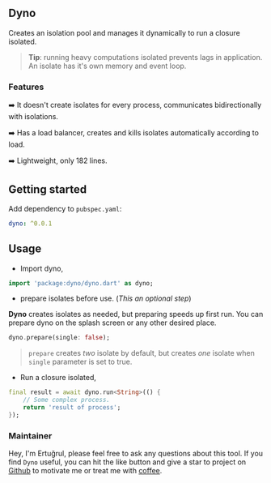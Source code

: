 ## Dyno

Creates an isolation pool and manages it dynamically to run a closure isolated.

> **Tip**: running heavy computations isolated prevents lags in application. An isolate has it's own memory and event loop.

### Features

➡️ It doesn't create isolates for every process, communicates bidirectionally with isolations.

➡️ Has a load balancer, creates and kills isolates automatically according to load.

➡️ Lightweight, only 182 lines.

## Getting started
 Add dependency to `pubspec.yaml`:

 ```yaml
dyno: ^0.0.1
 ```

## Usage

- Import dyno,

```dart
import 'package:dyno/dyno.dart' as dyno;
```

- prepare isolates before use. (_This an optional step_)

**Dyno** creates isolates as needed, but preparing speeds up first run. You can prepare dyno on the splash screen or any other desired place.

```dart
dyno.prepare(single: false);
```

> `prepare` creates _two_ isolate by default, but creates _one_ isolate when `single` parameter is set to true.

- Run a closure isolated,

```dart
final result = await dyno.run<String>(() {
    // Some complex process.
    return 'result of process';
});
```

### Maintainer
Hey, I'm Ertuğrul, please feel free to ask any questions about this tool. If you find `Dyno` useful, you can hit the like button and give a star to project on [Github](https://github.com/ertgrulll/dyno) to motivate me or treat me with [coffee](https://www.buymeacoffee.com/ertgrulll).
